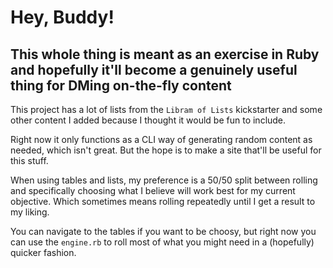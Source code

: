 # Hey, Buddy!

## This whole thing is meant as an exercise in Ruby and hopefully it'll become a genuinely useful thing for DMing on-the-fly content

This project has a lot of lists from the `Libram of Lists` kickstarter and some other content I added because I thought it would be fun to include.

Right now it only functions as a CLI way of generating random content as needed, which isn't great. But the hope is to make a site that'll be useful for this stuff.

When using tables and lists, my preference is a 50/50 split between rolling and specifically choosing what I believe will work best for my current objective. Which sometimes means rolling repeatedly until I get a result to my liking.

You can navigate to the tables if you want to be choosy, but right now you can use the `engine.rb` to roll most of what you might need in a (hopefully) quicker fashion.